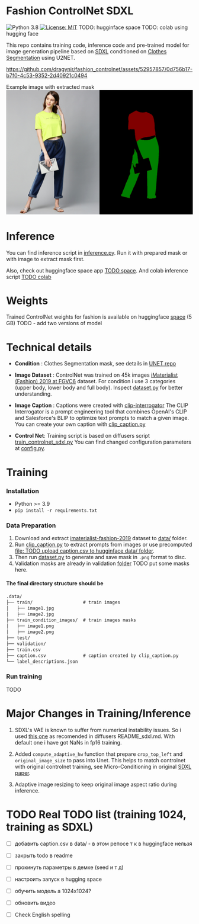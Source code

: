 # Fashion ControlNet SDXL #

![Python 3.8](https://img.shields.io/badge/python-3.8-green.svg)
[![License: MIT](https://img.shields.io/badge/License-MIT-green.svg)](https://opensource.org/licenses/MIT)
TODO: hugginface space
TODO: colab using hugging face

This repo contains training code, inference code and pre-trained model for 
image generation pipeline based on [SDXL](https://huggingface.co/stabilityai/stable-diffusion-xl-base-1.0) conditioned on [Clothes Segmentation](https://github.com/levindabhi/cloth-segmentation) using U2NET.

https://github.com/dragynir/fashion_controlnet/assets/52957857/0d756b17-b7f0-4c53-9352-2d40921c0494



Example image with extracted mask
![Sample 000](assets/013.png)


# Inference

You can find inference script in [inference.py](src/inference.py). Run it with prepared mask or with image to extract mask first.

Also, check out huggingface space app [TODO space](space). And colab inference script [TODO colab](colab)

# Weights

Trained ControlNet weights for fashion is available on huggingface [space](https://huggingface.co/spaces/dragynir/fashion_controlnet/tree/main/weights) (5 GB)
TODO - add two versions of model


# Technical details

* **Condition** : Clothes Segmentation mask, see details in [UNET repo](https://github.com/levindabhi/cloth-segmentation)

* **Image Dataset** : ControlNet was trained on 45k images [iMaterialist (Fashion) 2019 at FGVC6](https://www.kaggle.com/c/imaterialist-fashion-2019-FGVC6/data) dataset. 
For condition i use 3 categories (upper body, lower body and full body).  Inspect [dataset.py](examples/controlnet/dataset.py) for better understanding.

* **Image Caption** : Captions were created with [clip-interrogator](https://github.com/pharmapsychotic/clip-interrogator)
The CLIP Interrogator is a prompt engineering tool that combines OpenAI's CLIP and Salesforce's BLIP to optimize text prompts to match a given image.
You can create your own caption with [clip_caption.py](examples/controlnet/clip_caption.py)

* **Control Net**:  Training script is based on diffusers script [train_controlnet_sdxl.py](https://github.com/huggingface/diffusers/tree/main/examples/controlnet)
You can find changed configuration parameters at [config.py](src/config.py).


# Training

### Installation

- Python >= 3.9
- `pip install -r requirements.txt`


### Data Preparation

1) Download and extract [imaterialist-fashion-2019](https://www.kaggle.com/c/imaterialist-fashion-2019-FGVC6/data) dataset to [data/](data) folder.
2) Run [clip_caption.py](examples/controlnet/clip_caption.py) to extract prompts from images or use precomputed [file: TODO upload caption.csv to hugginface data/ folder]().
3) Then run [dataset.py](src/dataset.py) to generate and save mask in `.png` format to disc.
4) Validation masks are already in validation [folder](data/validation) TODO put some masks here.

#### The final directory structure should be

    .data/
    ├── train/                   # train images   
    │   ├── image1.jpg          
    │   ├── image2.jpg
    ├── train_condition_images/  # train images masks
    │   ├── image1.png          
    │   ├── image2.png
    ├── test/   
    ├── validation/   
    ├── train.csv
    ├── caption.csv              # caption created by clip_caption.py
    └── label_descriptions.json

### Run training

TODO

# Major Changes in Training/Inference

1) SDXL's VAE is known to suffer from numerical instability issues.
So i used [this one](https://huggingface.co/madebyollin/sdxl-vae-fp16-fix) as recomended in diffusers README_sdxl.md.
With default one i have got NaNs in fp16 training.


2) Added `compute_adaptive_hw` function that prepare `crop_top_left` and `original_image_size` to pass into Unet.
This helps to match controlnet with original controlnet training, see Micro-Conditioning in original [SDXL paper](https://arxiv.org/pdf/2307.01952.pdf).


3) Adaptive image resizing to keep original image aspect ratio during inference.




# TODO Real TODO list (training 1024, training as SDXL)

- [ ] добавить caption.csv в data/ - в этом репосе т к в huggingface нельзя
- [ ] закрыть todo в readme
- [ ] прокинуть параметры в демке (seed и т д)
- [ ] настроить запуск в hugging space
- [ ] обучить модель а 1024x1024?
- [ ] обновить видео
- [ ] Check English spelling

